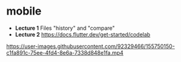 # mobile

- **Lecture 1** Files "history" and "compare"
- **Lecture 2** https://docs.flutter.dev/get-started/codelab

https://user-images.githubusercontent.com/92329466/155750150-c1fa891c-75ee-4fd4-8e6a-7338d848e1fa.mp4



